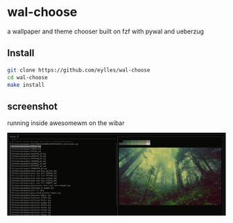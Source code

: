 # wal-choose

a wallpaper and theme chooser built on fzf with pywal and ueberzug


## Install

```sh
git clone https://github.com/eylles/wal-choose
cd wal-choose
make install
```


## screenshot

running inside awesomewm on the wibar

<img src="./screenshot.png" width="800">


